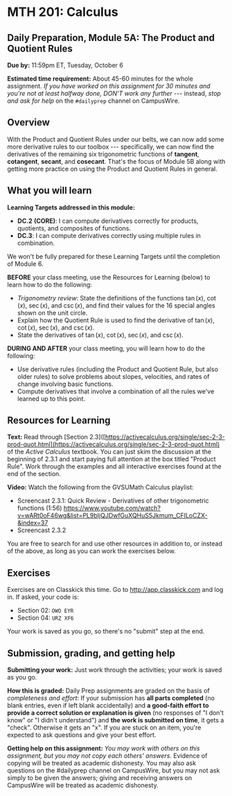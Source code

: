 ﻿# MTH 201: Calculus 

## Daily Preparation, Module 5A: The Product and Quotient Rules 

**Due by:** 11:59pm ET, Tuesday, October 6

**Estimated time requirement:** About 45-60 minutes for the whole assignment. *If you have worked on this assignment for 30 minutes and you're not at least halfway done, DON'T work any further* --- instead, *stop and ask for help* on the `#dailyprep` channel on CampusWire. 

## Overview 

With the Product and Quotient Rules under our belts, we can now add some more derivative rules to our toolbox --- specifically, we can now find the derivatives of the remaining six trigonometric functions of **tangent**, **cotangent**, **secant**, and **cosecant**. That's the focus of Module 5B along with getting more practice on using the Product and Quotient Rules in general.  


## What you will learn 

**Learning Targets addressed in this module:** 

-   **DC.2**  **(CORE)**: I can compute derivatives correctly for products, quotients, and composites of functions.
-   **DC.3**: I can compute derivatives correctly using multiple rules in combination.

We won't be fully prepared for these Learning Targets until the completion of Module 6. 


**BEFORE** your class meeting, use the Resources for Learning (below) to learn how to do the following: 

- *Trigonometry review*: State the definitions of the functions $\tan(x)$, $\cot(x)$, $\sec(x)$, and $\csc(x)$, and find their values for the 16 special angles shown on the unit circle. 
- Explain how the Quotient Rule is used to find the derivative of $\tan(x)$, $\cot(x)$, $\sec(x)$, and $\csc(x)$. 
- State the derivatives of $\tan(x)$, $\cot(x)$, $\sec(x)$, and $\csc(x)$.



**DURING AND AFTER** your class meeting, you will learn how to do the following: 

-   Use derivative rules (including the Product and Quotient Rule, but also older rules) to solve problems about slopes, velocities, and rates of change involving basic functions.
-  Compute derivatives that involve a combination of all the rules we've learned up to this point. 


## Resources for Learning

**Text:** Read through [Section 2.3]([https://activecalculus.org/single/sec-2-3-prod-quot.html](https://activecalculus.org/single/sec-2-3-prod-quot.html) of the *Active Calculus* textbook. You can just skim the discussion at the beginning of 2.3.1 and start paying full attention at the box titled "Product Rule". Work through the examples and all interactive exercises found at the end of the section. 

**Video:** Watch the following from the GVSUMath Calculus playlist: 

- Screencast 2.3.1: Quick Review - Derivatives of other trigonometric functions (1:56) https://www.youtube.com/watch?v=wARt0oF46wg&list=PL9bIjQJDwfGuXQHuS5Jkmum_CFILoCZX-&index=37
- Screencast 2.3.2

You are free to search for and use other resources in addition to, or instead of the above, as long as you can work the exercises below.


## Exercises

Exercises are on Classkick this time. Go to http://app.classkick.com and log in. If asked, your code is: 

- Section 02: `OWO EYR`
- Section 04: `URZ XF6`

Your work is saved as you go, so there's no "submit" step at the end. 

## Submission, grading, and getting help 

**Submitting your work:** Just work through the activities; your work is saved as you go. 

**How this is graded:** Daily Prep assignments are graded on the basis of *completeness and effort*: If your submission has **all parts completed** (no blank entries, even if left blank accidentally) and **a good-faith effort to provide a correct solution or explanation is given** (no responses of "I don't know" or "I didn't understand") and **the work is submitted on time**, it gets a "check". Otherwise it gets an "x". If you are stuck on an item, you're expected to ask questions and give your best effort.  

**Getting help on this assignment:** *You may work with others on this assignment, but you may not copy each others' answers.* Evidence of copying will be treated as academic dishonesty. You may also ask questions on the #dailyprep channel on CampusWire, but you may not ask simply to be given the answers; giving and receiving answers on CampusWire will be treated as academic dishonesty.
<!--stackedit_data:
eyJoaXN0b3J5IjpbLTEyNzc2MjMzNjJdfQ==
-->
